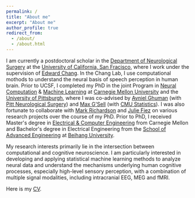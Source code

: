 ```yaml
---
permalink: /
title: "About me"
excerpt: "About me"
author_profile: true
redirect_from: 
  - /about/
  - /about.html
---
```

I am currently a postdoctoral scholar in the [Department of Neurological Surgery](http://neurosurgery.ucsf.edu/) at the [University of California, San Fracisco](https://www.ucsf.edu/), where I work under the supervision of [Edward Chang](http://changlab.ucsf.edu). In the Chang Lab, I use computational mothods to understand the neural basis of speech perception in human brain. Prior to UCSF, I completed my PhD in the joint Program in [Neural Computation](http://compneuro.cmu.edu) & [Machine Learning](https://www.ml.cmu.edu) at [Carnegie Mellon University](https://www.cmu.edu) and the [University of Pittsburgh](https://www.pitt.edu), where I was co-advised by [Avniel Ghuman](http://lcnd.pitt.edu) (with [Pitt Neurological Surgery](http://www.neurosurgery.pitt.edu)) and [Max G'Sell](http://www.stat.cmu.edu/people/faculty/mgsell) (with [CMU Statistics](http://www.stat.cmu.edu)). I was also fortunate to collaborate with [Mark Richardson](http://www.brainmodulationlab.org/) and [Julie Fiez](https://www.fiezlab.us/) on various research projects over the course of my PhD. Prior to PhD, I received Master's degree in [Electrical & Computer Engineering](http://www.ece.cmu.edu) from Carnegie Mellon and Bachelor's degree in Electrical Engineering from the [School of Advanced Engineering](http://sae.buaa.edu.cn) at [Beihang University](https://www.buaa.edu.cn/). 

My research interests primarily lie in the intersection between computational and cognitive neuroscience. I am particularly interested in developing and applying statistical machine learning methods to analyze neural data and understand the mechanisms underlying human cognitive processes, especially high-level sensory perception, with a combination of multiple signal modalities, including intracranial EEG, MEG and fMRI. 

Here is my [CV](/files/Yuanning_Li_CV.pdf).
